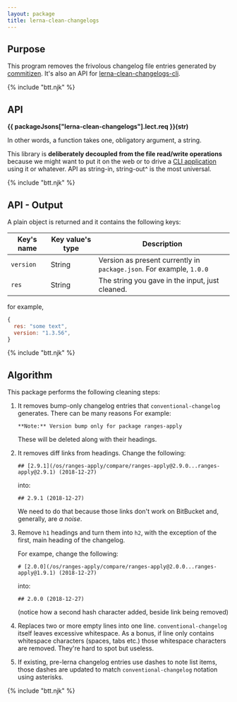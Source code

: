 ```yaml
---
layout: package
title: lerna-clean-changelogs
---
```


## Purpose

This program removes the frivolous changelog file entries generated by [commitizen](https://www.npmjs.com/package/git-cz). It's also an API for [lerna-clean-changelogs-cli](/os/lerna-clean-changelogs-cli/).

{% include "btt.njk" %}

## API

**{{ packageJsons["lerna-clean-changelogs"].lect.req }}(str)**

In other words, a function takes one, obligatory argument, a string.

This library is **deliberately decoupled from the file read/write operations** because we might want to put it on the web or to drive a [CLI application](/os/lerna-clean-changelogs-cli/) using it or whatever. API as string-in, string-out^ is the most universal.

{% include "btt.njk" %}

## API - Output

A plain object is returned and it contains the following keys:

| Key's name | Key value's type | Description                                                          |
| ---------- | ---------------- | -------------------------------------------------------------------- |
| `version`  | String           | Version as present currently in `package.json`. For example, `1.0.0` |
| `res`      | String           | The string you gave in the input, just cleaned.                      |

for example,

```js
{
  res: "some text",
  version: "1.3.56",
}
```

{% include "btt.njk" %}

## Algorithm

This package performs the following cleaning steps:

1. It removes bump-only changelog entries that `conventional-changelog` generates. There can be many reasons For example:

   ```
   **Note:** Version bump only for package ranges-apply
   ```

   These will be deleted along with their headings.

2. It removes diff links from headings. Change the following:

   ```
   ## [2.9.1](/os/ranges-apply/compare/ranges-apply@2.9.0...ranges-apply@2.9.1) (2018-12-27)
   ```

   into:

   ```
   ## 2.9.1 (2018-12-27)
   ```

   We need to do that because those links don't work on BitBucket and, generally, are _a noise_.

3. Remove `h1` headings and turn them into `h2`, with the exception of the first, main heading of the changelog.

   For exampe, change the following:

   ```
   # [2.0.0](/os/ranges-apply/compare/ranges-apply@2.0.0...ranges-apply@1.9.1) (2018-12-27)
   ```

   into:

   ```
   ## 2.0.0 (2018-12-27)
   ```

   (notice how a second hash character added, beside link being removed)

4. Replaces two or more empty lines into one line. `conventional-changelog` itself leaves excessive whitespace. As a bonus, if line only contains whitespace characters (spaces, tabs etc.) those whitespace characters are removed. They're hard to spot but useless.

5. If existing, pre-lerna changelog entries use dashes to note list items, those dashes are updated to match `conventional-changelog` notation using asterisks.


{% include "btt.njk" %}

